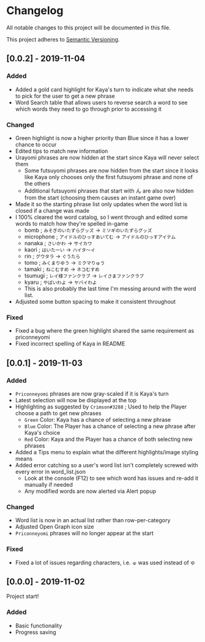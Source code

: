 # Changelog
All notable changes to this project will be documented in this file.

This project adheres to [Semantic Versioning](https://semver.org/spec/v2.0.0.html).

## [0.0.2] - 2019-11-04
### Added
- Added a gold card highlight for Kaya's turn to indicate what she needs to pick for the user to get a new phrase
- Word Search table that allows users to reverse search a word to see which words they need to go through prior to accessing it
### Changed
- Green highlight is now a higher priority than Blue since it has a lower chance to occur
- Edited tips to match new information
- Urayomi phrases are now hidden at the start since Kaya will never select them
  - Some futsuyomi phrases are now hidden from the start since it looks like Kaya only chooses only the first futsuyomi phrase and none of the others
  - Additional futsuyomi phrases that start with ん are also now hidden from the start (choosing them causes an instant game over)
- Made it so the starting phrase list only updates when the word list is closed if a change was made
- I 100% cleared the word catalog, so I went through and edited some words to match how they're spelled in-game
  - bomb ; `みそぎのいたずらグッズ` -> `ミソギのいたずらグッズ`
  - microphone ; `アイドルのひっすあいてむ` -> `アイドルのひっすアイテム`
  - nanaka ; `さいかわ` -> `サイカワ`
  - kaori ; `はいたーい` -> `ハイタ～イ`
  - rin ; `グウタラ` -> `ぐうたら`
  - tomo ; `みくまりゆう` -> `ミクマりゅう`
  - tamaki ; `ねこむすめ` -> `ネコむすめ`
  - tsumugi ; `レイ様ファンクラブ` -> `レイさまファンクラブ`
  - kyaru ; `やばいわよ` -> `ヤバイわよ`
  - This is also probably the last time I'm messing around with the word list.
- Adjusted some button spacing to make it consistent throughout
### Fixed
- Fixed a bug where the green highlight shared the same requirement as priconneyomi
- Fixed incorrect spelling of Kaya in README

## [0.0.1] - 2019-11-03
### Added
- `Priconneyomi` phrases are now gray-scaled if it is Kaya's turn
- Latest selection will now be displayed at the top
- Highlighting as suggested by `Crimson#3288` ; Used to help the Player choose a path to get new phrases
  - `Green` Color: Kaya has a chance of selecting a new phrase
  - `Blue` Color: The Player has a chance of selecting a new phrase after Kaya's choice
  - `Red` Color: Kaya and the Player has a chance of both selecting new phrases
- Added a Tips menu to explain what the different highlights/image styling means
- Added error catching so a user's word list isn't completely screwed with every error in word_list.json
  - Look at the console (F12) to see which word has issues and re-add it manually if needed
  - Any modified words are now alerted via Alert popup
### Changed
- Word list is now in an actual list rather than row-per-category
- Adjusted Open Graph icon size
- `Priconneyomi` phrases will no longer appear at the start
### Fixed
- Fixed a lot of issues regarding characters, i.e. `ゅ` was used instead of `ゆ`

## [0.0.0] - 2019-11-02
Project start!
### Added
- Basic functionality
- Progress saving